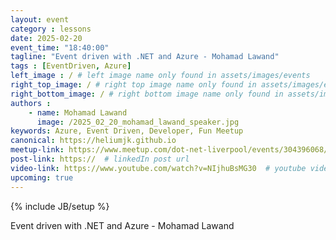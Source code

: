 ```yaml
---
layout: event
category : lessons
date: 2025-02-20
event_time: "18:40:00"
tagline: "Event driven with .NET and Azure - Mohamad Lawand"
tags : [EventDriven, Azure]
left_image : / # left image name only found in assets/images/events
right_top_image: / # right top image name only found in assets/images/events
right_bottom_image: / # right bottom image name only found in assets/images/events
authors : 
    - name: Mohamad Lawand
      image: /2025_02_20_mohamad_lawand_speaker.jpg
keywords: Azure, Event Driven, Developer, Fun Meetup
canonical: https://heliumjk.github.io
meetup-link: https://www.meetup.com/dot-net-liverpool/events/304396068/
post-link: https://  # linkedIn post url
video-link: https://www.youtube.com/watch?v=NIjhuBsMG30  # youtube video url if recorded
upcoming: true
---
```

{% include JB/setup %}


Event driven with .NET and Azure - Mohamad Lawand